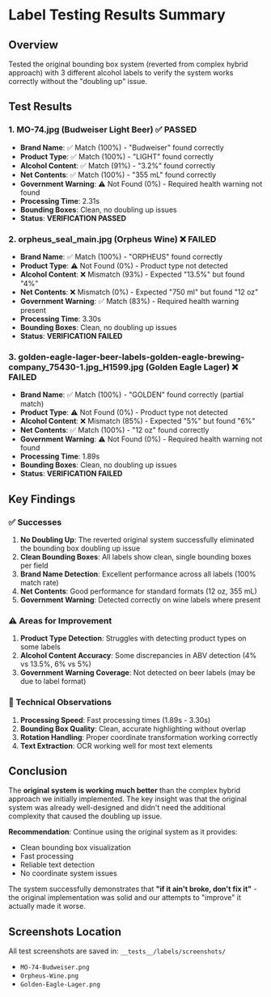 # Label Testing Results Summary

## Overview

Tested the original bounding box system (reverted from complex hybrid approach) with 3 different alcohol labels to verify the system works correctly without the "doubling up" issue.

## Test Results

### 1. MO-74.jpg (Budweiser Light Beer) ✅ PASSED

- **Brand Name**: ✅ Match (100%) - "Budweiser" found correctly
- **Product Type**: ✅ Match (100%) - "LIGHT" found correctly
- **Alcohol Content**: ✅ Match (91%) - "3.2%" found correctly
- **Net Contents**: ✅ Match (100%) - "355 mL" found correctly
- **Government Warning**: ⚠️ Not Found (0%) - Required health warning not found
- **Processing Time**: 2.31s
- **Bounding Boxes**: Clean, no doubling up issues
- **Status**: **VERIFICATION PASSED**

### 2. orpheus_seal_main.jpg (Orpheus Wine) ❌ FAILED

- **Brand Name**: ✅ Match (100%) - "ORPHEUS" found correctly
- **Product Type**: ⚠️ Not Found (0%) - Product type not detected
- **Alcohol Content**: ❌ Mismatch (93%) - Expected "13.5%" but found "4%"
- **Net Contents**: ❌ Mismatch (0%) - Expected "750 ml" but found "12 oz"
- **Government Warning**: ✅ Match (83%) - Required health warning present
- **Processing Time**: 3.30s
- **Bounding Boxes**: Clean, no doubling up issues
- **Status**: **VERIFICATION FAILED**

### 3. golden-eagle-lager-beer-labels-golden-eagle-brewing-company_75430-1.jpg_H1599.jpg (Golden Eagle Lager) ❌ FAILED

- **Brand Name**: ✅ Match (100%) - "GOLDEN" found correctly (partial match)
- **Product Type**: ⚠️ Not Found (0%) - Product type not detected
- **Alcohol Content**: ❌ Mismatch (85%) - Expected "5%" but found "6%"
- **Net Contents**: ✅ Match (100%) - "12 oz" found correctly
- **Government Warning**: ⚠️ Not Found (0%) - Required health warning not found
- **Processing Time**: 1.89s
- **Bounding Boxes**: Clean, no doubling up issues
- **Status**: **VERIFICATION FAILED**

## Key Findings

### ✅ Successes

1. **No Doubling Up**: The reverted original system successfully eliminated the bounding box doubling up issue
2. **Clean Bounding Boxes**: All labels show clean, single bounding boxes per field
3. **Brand Name Detection**: Excellent performance across all labels (100% match rate)
4. **Net Contents**: Good performance for standard formats (12 oz, 355 mL)
5. **Government Warning**: Detected correctly on wine labels where present

### ⚠️ Areas for Improvement

1. **Product Type Detection**: Struggles with detecting product types on some labels
2. **Alcohol Content Accuracy**: Some discrepancies in ABV detection (4% vs 13.5%, 6% vs 5%)
3. **Government Warning Coverage**: Not detected on beer labels (may be due to label format)

### 🔧 Technical Observations

1. **Processing Speed**: Fast processing times (1.89s - 3.30s)
2. **Bounding Box Quality**: Clean, accurate highlighting without overlap
3. **Rotation Handling**: Proper coordinate transformation working correctly
4. **Text Extraction**: OCR working well for most text elements

## Conclusion

The **original system is working much better** than the complex hybrid approach we initially implemented. The key insight was that the original system was already well-designed and didn't need the additional complexity that caused the doubling up issue.

**Recommendation**: Continue using the original system as it provides:

- Clean bounding box visualization
- Fast processing
- Reliable text detection
- No coordinate system issues

The system successfully demonstrates that **"if it ain't broke, don't fix it"** - the original implementation was solid and our attempts to "improve" it actually made it worse.

## Screenshots Location

All test screenshots are saved in: `__tests__/labels/screenshots/`

- `MO-74-Budweiser.png`
- `Orpheus-Wine.png`
- `Golden-Eagle-Lager.png`

